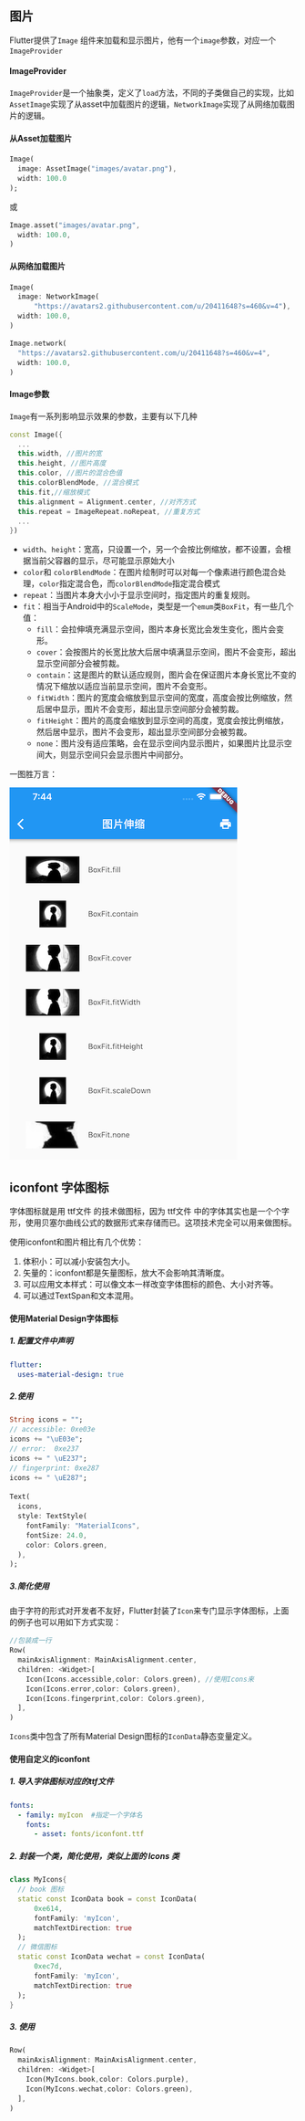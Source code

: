 ## 图片

Flutter提供了`Image` 组件来加载和显示图片，他有一个`image`参数，对应一个`ImageProvider`

#### ImageProvider

`ImageProvider`是一个抽象类，定义了`load`方法，不同的子类做自己的实现，比如`AssetImage`实现了从asset中加载图片的逻辑，`NetworkImage`实现了从网络加载图片的逻辑。

#### 从Asset加载图片

```dart
Image(
  image: AssetImage("images/avatar.png"),
  width: 100.0
);
```

或

```dart
Image.asset("images/avatar.png",
  width: 100.0,
)
```

#### 从网络加载图片

```dart
Image(
  image: NetworkImage(
      "https://avatars2.githubusercontent.com/u/20411648?s=460&v=4"),
  width: 100.0,
)
```

```dart
Image.network(
  "https://avatars2.githubusercontent.com/u/20411648?s=460&v=4",
  width: 100.0,
)
```

#### Image参数

`Image`有一系列影响显示效果的参数，主要有以下几种

```dart
const Image({
  ...
  this.width, //图片的宽
  this.height, //图片高度
  this.color, //图片的混合色值
  this.colorBlendMode, //混合模式
  this.fit,//缩放模式
  this.alignment = Alignment.center, //对齐方式
  this.repeat = ImageRepeat.noRepeat, //重复方式
  ...
})
```

- `width`、`height`：宽高，只设置一个，另一个会按比例缩放，都不设置，会根据当前父容器的显示，尽可能显示原始大小
- `color`和 `colorBlendMode`：在图片绘制时可以对每一个像素进行颜色混合处理，`color`指定混合色，而`colorBlendMode`指定混合模式
- `repeat`：当图片本身大小小于显示空间时，指定图片的重复规则。
- `fit`：相当于Android中的`ScaleMode`，类型是一个`emum`类`BoxFit`，有一些几个值：
  - `fill`：会拉伸填充满显示空间，图片本身长宽比会发生变化，图片会变形。
  - `cover`：会按图片的长宽比放大后居中填满显示空间，图片不会变形，超出显示空间部分会被剪裁。
  - `contain`：这是图片的默认适应规则，图片会在保证图片本身长宽比不变的情况下缩放以适应当前显示空间，图片不会变形。
  - `fitWidth`：图片的宽度会缩放到显示空间的宽度，高度会按比例缩放，然后居中显示，图片不会变形，超出显示空间部分会被剪裁。
  - `fitHeight`：图片的高度会缩放到显示空间的高度，宽度会按比例缩放，然后居中显示，图片不会变形，超出显示空间部分会被剪裁。
  - `none`：图片没有适应策略，会在显示空间内显示图片，如果图片比显示空间大，则显示空间只会显示图片中间部分。

一图胜万言：

![img](../../pictures/3-12.3ae1737a.png)



## iconfont 字体图标

字体图标就是用 ttf文件 的技术做图标，因为 ttf文件 中的字体其实也是一个个字形，使用贝塞尔曲线公式的数据形式来存储而已。这项技术完全可以用来做图标。

使用iconfont和图片相比有几个优势：

1. 体积小：可以减小安装包大小。
2. 矢量的：iconfont都是矢量图标，放大不会影响其清晰度。
3. 可以应用文本样式：可以像文本一样改变字体图标的颜色、大小对齐等。
4. 可以通过TextSpan和文本混用。

#### 使用Material Design字体图标

##### 1. 配置文件中声明

```yaml
flutter:
  uses-material-design: true
```

##### 2.使用

```dart
String icons = "";
// accessible: 0xe03e
icons += "\uE03e";
// error:  0xe237
icons += " \uE237";
// fingerprint: 0xe287
icons += " \uE287";

Text(
  icons,
  style: TextStyle(
    fontFamily: "MaterialIcons",
    fontSize: 24.0,
    color: Colors.green,
  ),
);
```

##### 3.简化使用

由于字符的形式对开发者不友好，Flutter封装了`Icon`来专门显示字体图标，上面的例子也可以用如下方式实现：

```dart
//包装成一行
Row(
  mainAxisAlignment: MainAxisAlignment.center,
  children: <Widget>[
    Icon(Icons.accessible,color: Colors.green), //使用Icons来
    Icon(Icons.error,color: Colors.green),
    Icon(Icons.fingerprint,color: Colors.green),
  ],
)
```

`Icons`类中包含了所有Material Design图标的`IconData`静态变量定义。

#### 使用自定义的iconfont

##### 1. 导入字体图标对应的ttf文件

```yaml
fonts:
  - family: myIcon  #指定一个字体名
    fonts:
      - asset: fonts/iconfont.ttf
```

##### 2. 封装一个类，简化使用，类似上面的 Icons 类

```dart
class MyIcons{
  // book 图标
  static const IconData book = const IconData(
      0xe614, 
      fontFamily: 'myIcon', 
      matchTextDirection: true
  );
  // 微信图标
  static const IconData wechat = const IconData(
      0xec7d,  
      fontFamily: 'myIcon', 
      matchTextDirection: true
  );
}
```

##### 3. 使用

```dart
Row(
  mainAxisAlignment: MainAxisAlignment.center,
  children: <Widget>[
    Icon(MyIcons.book,color: Colors.purple),
    Icon(MyIcons.wechat,color: Colors.green),
  ],
)
```